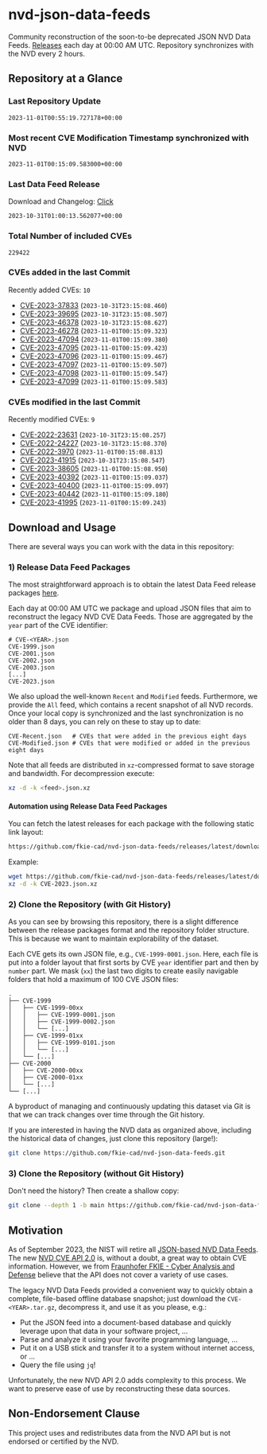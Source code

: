 # nvd-json-data-feeds

Community reconstruction of the soon-to-be deprecated JSON NVD Data Feeds. 
[Releases](https://github.com/fkie-cad/nvd-json-data-feeds/releases/latest) each day at 00:00 AM UTC.
Repository synchronizes with the NVD every 2 hours.

## Repository at a Glance

### Last Repository Update

```plain
2023-11-01T00:55:19.727178+00:00
```

### Most recent CVE Modification Timestamp synchronized with NVD

```plain
2023-11-01T00:15:09.583000+00:00
```

### Last Data Feed Release

Download and Changelog: [Click](https://github.com/fkie-cad/nvd-json-data-feeds/releases/latest)

```plain
2023-10-31T01:00:13.562077+00:00
```

### Total Number of included CVEs

```plain
229422
```

### CVEs added in the last Commit

Recently added CVEs: `10`

* [CVE-2023-37833](CVE-2023/CVE-2023-378xx/CVE-2023-37833.json) (`2023-10-31T23:15:08.460`)
* [CVE-2023-39695](CVE-2023/CVE-2023-396xx/CVE-2023-39695.json) (`2023-10-31T23:15:08.507`)
* [CVE-2023-46378](CVE-2023/CVE-2023-463xx/CVE-2023-46378.json) (`2023-10-31T23:15:08.627`)
* [CVE-2023-46278](CVE-2023/CVE-2023-462xx/CVE-2023-46278.json) (`2023-11-01T00:15:09.323`)
* [CVE-2023-47094](CVE-2023/CVE-2023-470xx/CVE-2023-47094.json) (`2023-11-01T00:15:09.380`)
* [CVE-2023-47095](CVE-2023/CVE-2023-470xx/CVE-2023-47095.json) (`2023-11-01T00:15:09.423`)
* [CVE-2023-47096](CVE-2023/CVE-2023-470xx/CVE-2023-47096.json) (`2023-11-01T00:15:09.467`)
* [CVE-2023-47097](CVE-2023/CVE-2023-470xx/CVE-2023-47097.json) (`2023-11-01T00:15:09.507`)
* [CVE-2023-47098](CVE-2023/CVE-2023-470xx/CVE-2023-47098.json) (`2023-11-01T00:15:09.547`)
* [CVE-2023-47099](CVE-2023/CVE-2023-470xx/CVE-2023-47099.json) (`2023-11-01T00:15:09.583`)


### CVEs modified in the last Commit

Recently modified CVEs: `9`

* [CVE-2022-23631](CVE-2022/CVE-2022-236xx/CVE-2022-23631.json) (`2023-10-31T23:15:08.257`)
* [CVE-2022-24227](CVE-2022/CVE-2022-242xx/CVE-2022-24227.json) (`2023-10-31T23:15:08.370`)
* [CVE-2022-3970](CVE-2022/CVE-2022-39xx/CVE-2022-3970.json) (`2023-11-01T00:15:08.813`)
* [CVE-2023-41915](CVE-2023/CVE-2023-419xx/CVE-2023-41915.json) (`2023-10-31T23:15:08.547`)
* [CVE-2023-38605](CVE-2023/CVE-2023-386xx/CVE-2023-38605.json) (`2023-11-01T00:15:08.950`)
* [CVE-2023-40392](CVE-2023/CVE-2023-403xx/CVE-2023-40392.json) (`2023-11-01T00:15:09.037`)
* [CVE-2023-40400](CVE-2023/CVE-2023-404xx/CVE-2023-40400.json) (`2023-11-01T00:15:09.097`)
* [CVE-2023-40442](CVE-2023/CVE-2023-404xx/CVE-2023-40442.json) (`2023-11-01T00:15:09.180`)
* [CVE-2023-41995](CVE-2023/CVE-2023-419xx/CVE-2023-41995.json) (`2023-11-01T00:15:09.243`)


## Download and Usage

There are several ways you can work with the data in this repository:

### 1) Release Data Feed Packages

The most straightforward approach is to obtain the latest Data Feed release packages [here](https://github.com/fkie-cad/nvd-json-data-feeds/releases/latest).

Each day at 00:00 AM UTC we package and upload JSON files that aim to reconstruct the legacy NVD CVE Data Feeds.
Those are aggregated by the `year` part of the CVE identifier:

```
# CVE-<YEAR>.json
CVE-1999.json
CVE-2001.json
CVE-2002.json
CVE-2003.json
[...]
CVE-2023.json
```

We also upload the well-known `Recent` and `Modified` feeds.
Furthermore, we provide the `All` feed, which contains a recent snapshot of all NVD records.
Once your local copy is synchronized and the last synchronization is no older than 8 days, you can rely on these to stay up to date:

```plain
CVE-Recent.json   # CVEs that were added in the previous eight days
CVE-Modified.json # CVEs that were modified or added in the previous eight days
```

Note that all feeds are distributed in `xz`-compressed format to save storage and bandwidth.
For decompression execute:

```sh
xz -d -k <feed>.json.xz
```


#### Automation using Release Data Feed Packages

You can fetch the latest releases for each package with the following static link layout:

```sh
https://github.com/fkie-cad/nvd-json-data-feeds/releases/latest/download/CVE-<YEAR>.json.xz
```

Example:

```sh
wget https://github.com/fkie-cad/nvd-json-data-feeds/releases/latest/download/CVE-2023.json.xz
xz -d -k CVE-2023.json.xz
```

### 2) Clone the Repository (with Git History)

As you can see by browsing this repository, there is a slight difference between the release packages format and the repository folder structure.
This is because we want to maintain explorability of the dataset.

Each CVE gets its own JSON file, e.g., `CVE-1999-0001.json`.
Here, each file is put into a folder layout that first sorts by CVE `year` identifier part and then by `number` part.
We mask (`xx`) the last two digits to create easily navigable folders that hold a maximum of 100 CVE JSON files:

```plain
.
├── CVE-1999
│   ├── CVE-1999-00xx
│   │   ├── CVE-1999-0001.json
│   │   ├── CVE-1999-0002.json
│   │   └── [...]
│   ├── CVE-1999-01xx
│   │   ├── CVE-1999-0101.json
│   │   └── [...]
│   └── [...]
├── CVE-2000
│   ├── CVE-2000-00xx
│   ├── CVE-2000-01xx
│   └── [...]
└── [...]
```

A byproduct of managing and continuously updating this dataset via Git is that we can track changes over time through the Git history.

If you are interested in having the NVD data as organized above, including the historical data of changes, just clone this repository (large!):

```sh
git clone https://github.com/fkie-cad/nvd-json-data-feeds.git
```

### 3) Clone the Repository (without Git History)

Don't need the history? Then create a shallow copy:

```sh
git clone --depth 1 -b main https://github.com/fkie-cad/nvd-json-data-feeds.git
```

## Motivation

As of September 2023, the NIST will retire all [JSON-based NVD Data Feeds](https://nvd.nist.gov/vuln/data-feeds#divRetirementBanner-1).
The new [NVD CVE API 2.0](https://nvd.nist.gov/developers/vulnerabilities) is, without a doubt, a great way to obtain CVE information.
However, we from [Fraunhofer FKIE - Cyber Analysis and Defense](https://www.fkie.fraunhofer.de/en/departments/cad.html) believe that the API does not cover a variety of use cases.

The legacy NVD Data Feeds provided a convenient way to quickly obtain a complete, file-based offline database snapshot; just download the `CVE-<YEAR>.tar.gz`, decompress it, and use it as you please, e.g.:

* Put the JSON feed into a document-based database and quickly leverage upon that data in your software project, ...
* Parse and analyze it using your favorite programming language, ...
* Put it on a USB stick and transfer it to a system without internet access, or ...
* Query the file using `jq`!

Unfortunately, the new NVD API 2.0 adds complexity to this process.
We want to preserve ease of use by reconstructing these data sources.

## Non-Endorsement Clause

This project uses and redistributes data from the NVD API but is not endorsed or certified by the NVD.